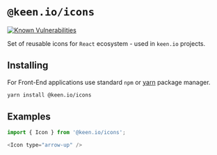 # `@keen.io/icons`

[![Known Vulnerabilities](https://snyk.io/test/github/keen/keen/badge.svg?targetFile=packages/icons/package.json)](https://snyk.io/test/github/keen/keen?targetFile=packages/icons/package.json)

Set of reusable icons for `React` ecosystem - used in `keen.io` projects.

## Installing

For Front-End applications use standard `npm` or [yarn](https://yarnpkg.com/lang/en/) package manager.

```sh
yarn install @keen.io/icons
```

## Examples


```js
import { Icon } from '@keen.io/icons';

<Icon type="arrow-up" />
```
